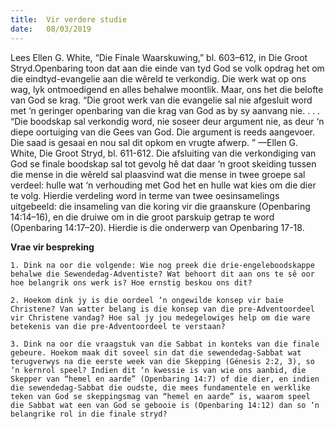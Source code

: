 ```yaml
---
title:  Vir verdere studie
date:   08/03/2019
---
```


Lees Ellen G. White, “Die Finale Waarskuwing,” bl. 603–612, in Die Groot Stryd.Openbaring toon dat aan die einde van tyd God se volk opdrag het om die eindtyd-evangelie aan die wêreld te verkondig. Die werk wat op ons wag, lyk ontmoedigend en alles behalwe moontlik. Maar, ons het die belofte van God se krag. “Die groot werk van die evangelie sal nie afgesluit word met ‘n geringer openbaring van die krag van God as by sy aanvang nie. . . . “Die boodskap sal verkondig word, nie soseer deur argument nie, as deur ‘n diepe oortuiging van die Gees van God. Die argument is reeds aangevoer. Die saad is gesaai en nou sal dit opkom en vrugte afwerp. ” —Ellen G. White, Die Groot Stryd, bl. 611-612. Die afsluiting van die verkondiging van God se finale boodskap sal tot gevolg hê dat daar ‘n  groot skeiding tussen die mense in die wêreld sal plaasvind wat die mense in twee groepe sal verdeel: hulle wat ‘n verhouding met God het en hulle wat kies om die dier te volg. Hierdie verdeling word in terme van twee oesinsamelings uitgebeeld: die insameling van die koring vir die graanskure (Openbaring 14:14–16), en die druiwe om in die groot parskuip getrap te word (Openbaring 14:17–20). Hierdie is die onderwerp van Openbaring 17-18. 

**Vrae vir bespreking** 

`1. Dink na oor die volgende: Wie nog preek die drie-engeleboodskappe behalwe die Sewendedag-Adventiste? Wat behoort dit aan ons te sê oor hoe belangrik ons werk is? Hoe ernstig beskou ons dit?`

`2. Hoekom dink jy is die oordeel ‘n ongewilde konsep vir baie Christene? Van watter belang is die konsep van die pre-Adventoordeel vir Christene vandag? Hoe sal jy jou medegelowiges help om die ware betekenis van die pre-Adventoordeel te verstaan?` 

`3. Dink na oor die vraagstuk van die Sabbat in konteks van die finale gebeure. Hoekom maak dit soveel sin dat die sewendedag-Sabbat wat terugverwys na die eerste week van die Skepping (Génesis 2:2, 3), so ‘n kernrol speel? Indien dit ‘n kwessie is van wie ons aanbid, die Skepper van “hemel en aarde” (Openbaring 14:7) of die dier, en indien die sewendedag-Sabbat die oudste, die mees fundamentele en werklike teken van God se skeppingsmag van “hemel en aarde” is, waarom speel die Sabbat wat een van God se gebooie is (Openbaring 14:12) dan so ‘n belangrike rol in die finale stryd?`
